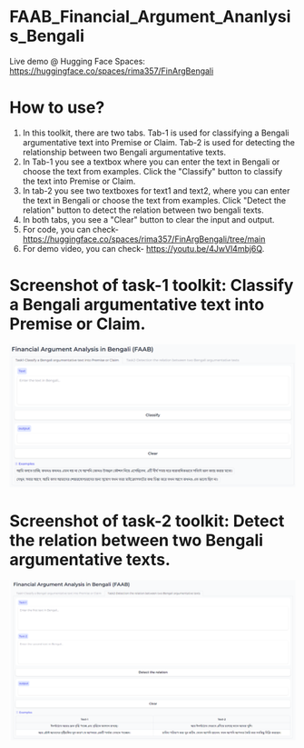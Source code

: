 # FAAB_Financial_Argument_Ananlysis_Bengali
Live demo @ Hugging Face Spaces: https://huggingface.co/spaces/rima357/FinArgBengali
# How to use?
1. In this toolkit, there are two tabs. Tab-1 is used for classifying a Bengali argumentative text into Premise or Claim. Tab-2 is used for detecting the relationship between two Bengali argumentative texts.
2. In Tab-1 you see a textbox where you can enter the text in Bengali or choose the text from examples. Click the "Classify" button to classify the text into Premise or Claim.
3. In tab-2 you see two textboxes for text1 and text2, where you can enter the text in Bengali or choose the text from examples. Click "Detect the relation" button to detect the relation between two bengali texts.
4. In both tabs, you see a "Clear" button to clear the input and output.
5. For code, you can check- https://huggingface.co/spaces/rima357/FinArgBengali/tree/main
6. For demo video, you can check- https://youtu.be/4JwVl4mbj6Q.
# Screenshot of task-1 toolkit: Classify a Bengali argumentative text into Premise or Claim.
![Alt text](https://github.com/rima357/FAAB_Financial_Argument_Ananlysis_Bengali/blob/main/Image_toolkit_task1.png)
# Screenshot of task-2 toolkit: Detect the relation between two Bengali argumentative texts.
![Alt text](https://github.com/rima357/FAAB_Financial_Argument_Ananlysis_Bengali/blob/main/Image_toolkit_task2.png)
